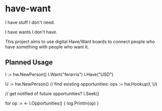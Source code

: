 have-want
=========

I have stuff I don't need.

I have wants I don't have.

This project aims to use digital Have/Want boards to connect people who have
something with people who want it.


Planned Usage
-------------

I := hw.NewPerson()
I.Want("ferarris")
I.Have("USD")

U := hw.NewPerson()
// find existing opportunities:
ops := hw.Hookup(I, U)

// get notified of future opportunities?
I.Seek()

for op := <- I.Opportunities() {
  log.Println(op)
}
